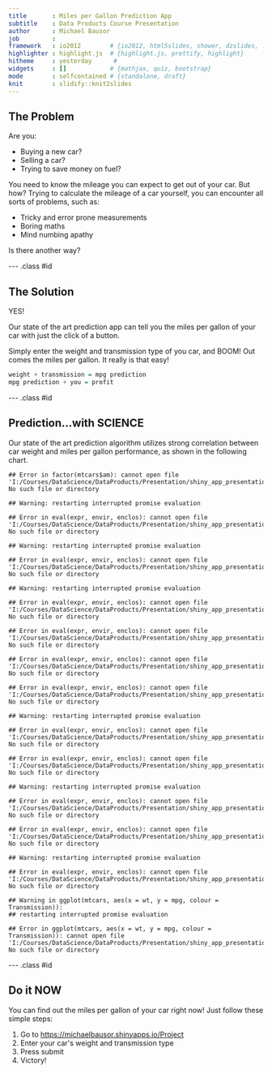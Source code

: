 ```yaml
---
title       : Miles per Gallon Prediction App
subtitle    : Data Products Course Presentation
author      : Michael Bausor
job         : 
framework   : io2012        # {io2012, html5slides, shower, dzslides, ...}
highlighter : highlight.js  # {highlight.js, prettify, highlight}
hitheme     : yesterday      # 
widgets     : []            # {mathjax, quiz, bootstrap}
mode        : selfcontained # {standalone, draft}
knit        : slidify::knit2slides
---
```


## The Problem

Are you:

- Buying a new car?
- Selling a car?
- Trying to save money on fuel?

You need to know the mileage you can expect to get out of your car. But how? Trying to calculate the mileage of a car yourself, you can encounter all sorts of problems, such as:

- Tricky and error prone measurements
- Boring maths
- Mind numbing apathy

Is there another way?

--- .class #id 

## The Solution

YES! 

Our state of the art prediction app can tell you the miles per gallon of your car with just the click of a button.

Simply enter the weight and transmission type of you car, and BOOM! Out comes the miles per gallon. It really is that easy!


```r
weight + transmission = mpg prediction
mpg prediction + you = profit
```

--- .class #id 

## Prediction...with SCIENCE

Our state of the art prediction algorithm utilizes strong correlation between car weight and miles per gallon performance, as shown in the following chart.


```
## Error in factor(mtcars$am): cannot open file 'I:/Courses/DataScience/DataProducts/Presentation/shiny_app_presentation/.cache/fit_757adddb41d82c5f52640465e6e137f6.rdb': No such file or directory
```

```
## Warning: restarting interrupted promise evaluation
```

```
## Error in eval(expr, envir, enclos): cannot open file 'I:/Courses/DataScience/DataProducts/Presentation/shiny_app_presentation/.cache/fit_757adddb41d82c5f52640465e6e137f6.rdb': No such file or directory
```

```
## Warning: restarting interrupted promise evaluation
```

```
## Error in eval(expr, envir, enclos): cannot open file 'I:/Courses/DataScience/DataProducts/Presentation/shiny_app_presentation/.cache/fit_757adddb41d82c5f52640465e6e137f6.rdb': No such file or directory
```

```
## Warning: restarting interrupted promise evaluation
```

```
## Error in eval(expr, envir, enclos): cannot open file 'I:/Courses/DataScience/DataProducts/Presentation/shiny_app_presentation/.cache/fit_757adddb41d82c5f52640465e6e137f6.rdb': No such file or directory
```

```
## Error in eval(expr, envir, enclos): cannot open file 'I:/Courses/DataScience/DataProducts/Presentation/shiny_app_presentation/.cache/fit_757adddb41d82c5f52640465e6e137f6.rdb': No such file or directory
```

```
## Error in eval(expr, envir, enclos): cannot open file 'I:/Courses/DataScience/DataProducts/Presentation/shiny_app_presentation/.cache/fit_757adddb41d82c5f52640465e6e137f6.rdb': No such file or directory
```

```
## Error in eval(expr, envir, enclos): cannot open file 'I:/Courses/DataScience/DataProducts/Presentation/shiny_app_presentation/.cache/fit_757adddb41d82c5f52640465e6e137f6.rdb': No such file or directory
```

```
## Warning: restarting interrupted promise evaluation
```

```
## Error in eval(expr, envir, enclos): cannot open file 'I:/Courses/DataScience/DataProducts/Presentation/shiny_app_presentation/.cache/fit_757adddb41d82c5f52640465e6e137f6.rdb': No such file or directory
```

```
## Error in eval(expr, envir, enclos): cannot open file 'I:/Courses/DataScience/DataProducts/Presentation/shiny_app_presentation/.cache/fit_757adddb41d82c5f52640465e6e137f6.rdb': No such file or directory
```

```
## Warning: restarting interrupted promise evaluation
```

```
## Error in eval(expr, envir, enclos): cannot open file 'I:/Courses/DataScience/DataProducts/Presentation/shiny_app_presentation/.cache/fit_757adddb41d82c5f52640465e6e137f6.rdb': No such file or directory
```

```
## Error in eval(expr, envir, enclos): cannot open file 'I:/Courses/DataScience/DataProducts/Presentation/shiny_app_presentation/.cache/fit_757adddb41d82c5f52640465e6e137f6.rdb': No such file or directory
```

```
## Warning: restarting interrupted promise evaluation
```

```
## Error in eval(expr, envir, enclos): cannot open file 'I:/Courses/DataScience/DataProducts/Presentation/shiny_app_presentation/.cache/fit_757adddb41d82c5f52640465e6e137f6.rdb': No such file or directory
```

```
## Warning in ggplot(mtcars, aes(x = wt, y = mpg, colour = Transmission)):
## restarting interrupted promise evaluation
```

```
## Error in ggplot(mtcars, aes(x = wt, y = mpg, colour = Transmission)): cannot open file 'I:/Courses/DataScience/DataProducts/Presentation/shiny_app_presentation/.cache/fit_757adddb41d82c5f52640465e6e137f6.rdb': No such file or directory
```

--- .class #id 

## Do it NOW

You can find out the miles per gallon of your car right now! Just follow these simple steps:

1. Go to https://michaelbausor.shinyapps.io/Project
2. Enter your car's weight and transmission type
3. Press submit
4. Victory!
